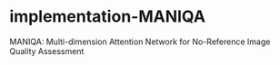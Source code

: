 # implementation-MANIQA
MANIQA: Multi-dimension Attention Network for No-Reference Image Quality Assessment
